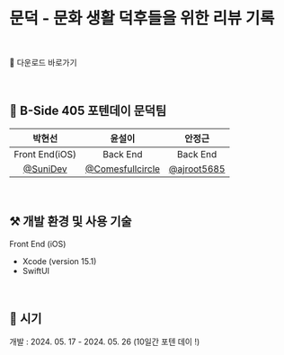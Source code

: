 # 문덕 - 문화 생활 덕후들을 위한 리뷰 기록

<br>

📱 다운로드 바로가기

<br>

## 🐥 B-Side 405 포텐데이 문덕팀 
|박현선|윤설이|안정근|
|:---:|:---:|:---:|
|Front End(iOS)|Back End|Back End|
|[@SuniDev](https://github.com/SuniDev)|[@Comesfullcircle](https://github.com/Comesfullcircle)|[@ajroot5685](https://github.com/ajroot5685)|

<br>

## ⚒️ 개발 환경 및 사용 기술
Front End (iOS)
- Xcode (version 15.1)
- SwiftUI

<br>

## 📆 시기
개발 : 2024. 05. 17 - 2024. 05. 26 (10일간 포텐 데이 !)

